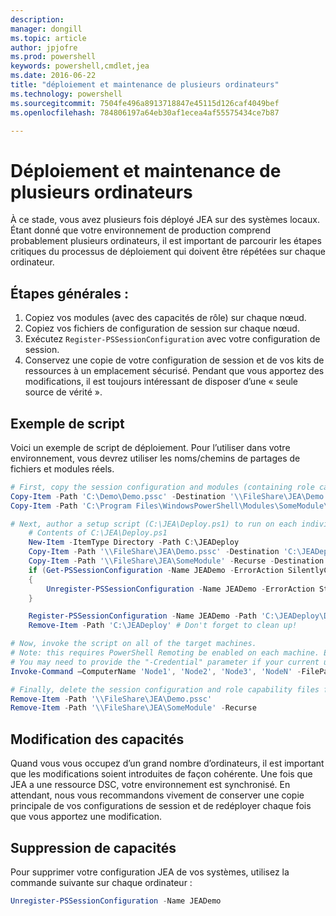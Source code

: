 ```yaml
---
description: 
manager: dongill
ms.topic: article
author: jpjofre
ms.prod: powershell
keywords: powershell,cmdlet,jea
ms.date: 2016-06-22
title: "déploiement et maintenance de plusieurs ordinateurs"
ms.technology: powershell
ms.sourcegitcommit: 7504fe496a8913718847e45115d126caf4049bef
ms.openlocfilehash: 784806197a64eb30af1ecea4af55575434ce7b87

---
```


# Déploiement et maintenance de plusieurs ordinateurs
À ce stade, vous avez plusieurs fois déployé JEA sur des systèmes locaux.
Étant donné que votre environnement de production comprend probablement plusieurs ordinateurs, il est important de parcourir les étapes critiques du processus de déploiement qui doivent être répétées sur chaque ordinateur.

## Étapes générales :
1.  Copiez vos modules (avec des capacités de rôle) sur chaque nœud.
2.  Copiez vos fichiers de configuration de session sur chaque nœud.
3.  Exécutez `Register-PSSessionConfiguration` avec votre configuration de session.
4.  Conservez une copie de votre configuration de session et de vos kits de ressources à un emplacement sécurisé.
Pendant que vous apportez des modifications, il est toujours intéressant de disposer d’une « seule source de vérité ».

## Exemple de script
Voici un exemple de script de déploiement.
Pour l’utiliser dans votre environnement, vous devrez utiliser les noms/chemins de partages de fichiers et modules réels.
```PowerShell
# First, copy the session configuration and modules (containing role capability files) onto a file share you have access to.
Copy-Item -Path 'C:\Demo\Demo.pssc' -Destination '\\FileShare\JEA\Demo.pssc'
Copy-Item -Path 'C:\Program Files\WindowsPowerShell\Modules\SomeModule\' -Recurse -Destination '\\FileShare\JEA\SomeModule'

# Next, author a setup script (C:\JEA\Deploy.ps1) to run on each individual node
    # Contents of C:\JEA\Deploy.ps1
    New-Item -ItemType Directory -Path C:\JEADeploy
    Copy-Item -Path '\\FileShare\JEA\Demo.pssc' -Destination 'C:\JEADeploy\'
    Copy-Item -Path '\\FileShare\JEA\SomeModule' -Recurse -Destination 'C:\Program Files\WindowsPowerShell\Modules' # Remember, Role Capability Files are found in modules
    if (Get-PSSessionConfiguration -Name JEADemo -ErrorAction SilentlyContinue)
    {
        Unregister-PSSessionConfiguration -Name JEADemo -ErrorAction Stop
    }

    Register-PSSessionConfiguration -Name JEADemo -Path 'C:\JEADeploy\Demo.pssc'
    Remove-Item -Path 'C:\JEADeploy' # Don't forget to clean up!

# Now, invoke the script on all of the target machines.
# Note: this requires PowerShell Remoting be enabled on each machine. Enabling PowerShell remoting is a requirement to use JEA as well.
# You may need to provide the "-Credential" parameter if your current user account does not have admin permissions on these machines.
Invoke-Command –ComputerName 'Node1', 'Node2', 'Node3', 'NodeN' -FilePath 'C:\JEA\Deploy.ps1'

# Finally, delete the session configuration and role capability files from the file share.
Remove-Item -Path '\\FileShare\JEA\Demo.pssc'
Remove-Item -Path '\\FileShare\JEA\SomeModule' -Recurse
```
## Modification des capacités
Quand vous vous occupez d’un grand nombre d’ordinateurs, il est important que les modifications soient introduites de façon cohérente.
Une fois que JEA a une ressource DSC, votre environnement est synchronisé.
En attendant, nous vous recommandons vivement de conserver une copie principale de vos configurations de session et de redéployer chaque fois que vous apportez une modification.

## Suppression de capacités
Pour supprimer votre configuration JEA de vos systèmes, utilisez la commande suivante sur chaque ordinateur :
```PowerShell
Unregister-PSSessionConfiguration -Name JEADemo
```




<!--HONumber=Jun16_HO4-->


